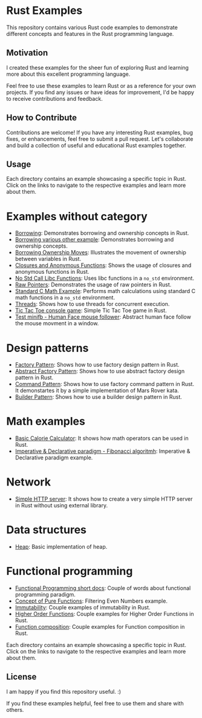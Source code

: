 # Rust Examples

This repository contains various Rust code examples to demonstrate different concepts and features in the Rust programming language.

## Motivation

I created these examples for the sheer fun of exploring Rust and learning more about this excellent programming language.

Feel free to use these examples to learn Rust or as a reference for your own projects. If you find any issues or have ideas for improvement, I'd be happy to receive contributions and feedback.

## How to Contribute

Contributions are welcome! If you have any interesting Rust examples, bug fixes, or enhancements, feel free to submit a pull request. Let's collaborate and build a collection of useful and educational Rust examples together.

## Usage

Each directory contains an example showcasing a specific topic in Rust. Click on the links to navigate to the respective examples and learn more about them.


# Examples without category

- [Borrowing](./borrowing/): Demonstrates borrowing and ownership concepts in Rust.
- [Borrowing various other example](./borrowing-various-aspects/): Demonstrates borrowing and ownership concepts.
- [Borrowing Ownership Moves](./borrowing_ownership_moves): Illustrates the movement of ownership between variables in Rust.
- [Closures and Anonymous Functions](./closures_anonymous_functions): Shows the usage of closures and anonymous functions in Rust.
- [No Std Call Libc Functions](./no_std_call_libc_functions): Uses libc functions in a `no_std` environment.
- [Raw Pointers](./raw_pointers): Demonstrates the usage of raw pointers in Rust.
- [Standard C Math Example](./standard_c_math_example): Performs math calculations using standard C math functions in a `no_std` environment.
- [Threads](./threads): Shows how to use threads for concurrent execution.
- [Tic Tac Toe console game](./tic-tac-toe): Simple Tic Tac Toe game in Rust.
- [Test minifb - Human Face mouse follower](./test-minifb): Abstract human face follow the mouse movment in a window.

# Design patterns
- [Factory Pattern](./design-patterns/factory-pattern/): Shows how to use factory design pattern in Rust.
- [Abstract Factory Pattern](./design-patterns/abstract-factory-pattern/): Shows how to use abstract factory design pattern in Rust.
- [Command Pattern](./design-patterns/command-pattern/): Shows how to use factory command pattern in Rust. It demonstartes it by a simple implementation of Mars Rover kata.
- [Builder Pattern](./design-patterns/builder-pattern/): Shows how to use a builder design pattern in Rust.

# Math examples
- [Basic Calorie Calculator](./math/bmr-calculator/): It shows how math operators can be used in Rust.
- [Imperative & Declarative paradigm - Fibonacci algoritmh](./math/fibonacci/): Imperative & Declarative paradigm example.

# Network
- [Simple HTTP server](./network/basic-http-server/): It shows how to create a very simple HTTP server in Rust without using external library.

# Data structures
- [Heap](./data-structures/heap): Basic implementation of heap.

# Functional programming
- [Functional Programming short docs](./functional_programming): Couple of words about functional programming paradigm.
- [Concept of Pure Functions](./functional_programming/pure-function-basic): Filtering Even Numbers example.
- [Immutability](./functional_programming/immutability//): Couple examples of immutability in Rust.
- [Higher Order Functions](./functional_programming/higher-oreder-functions/): Couple examples for Higher Order Functions in Rust.
- [Function composition](./functional_programming/function-composition/): Couple examples for Function composition in Rust.

Each directory contains an example showcasing a specific topic in Rust. Click on the links to navigate to the respective examples and learn more about them.


## License

I am happy if you find this repository useful. :)

If you find these examples helpful, feel free to use them and share with others.

